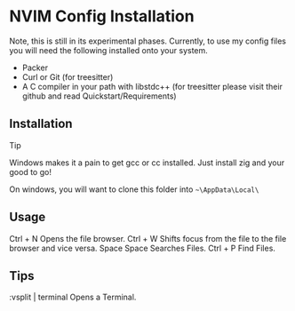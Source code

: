 # NVIM Config Installation

Note, this is still in its experimental phases. Currently, to use my config files you will need the following installed onto your system.

- Packer
- Curl or Git (for treesitter)
- A C compiler in your path with libstdc++ (for treesitter please visit their github and read Quickstart/Requirements)

## Installation

> [!TIP]
> Windows makes it a pain to get gcc or cc installed. Just install zig and your good to go!

On windows, you will want to clone this folder into `~\AppData\Local\`

## Usage

Ctrl + N        Opens the file browser.
Ctrl + W        Shifts focus from the file to the file browser and vice versa.
Space Space     Searches Files.
Ctrl + P        Find Files.

## Tips

:vsplit | terminal      Opens a Terminal.



